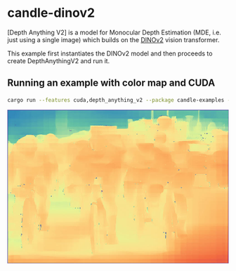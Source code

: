 # candle-dinov2

[Depth Anything V2] is a model for Monocular Depth Estimation (MDE, i.e. just using a single image) which
builds on the [DINOv2](https://github.com/facebookresearch/dinov2) vision transformer.

This example first instantiates the DINOv2 model and then proceeds to create DepthAnythingV2 and run it.

## Running an example with color map and CUDA

```bash
cargo run --features cuda,depth_anything_v2 --package candle-examples --example depth_anything_v2 -- --size s --color-map --image candle-examples/examples/yolo-v8/assets/bike.jpg 
```


![Depth Estimation of Leading group, Giro d'Italia 2021](./assets/depth_bike.jpg)